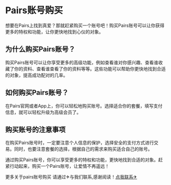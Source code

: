 # Pairs账号购买

想要在Pairs上找到真爱？那就赶紧购买一个账号吧！购买Pairs账号可以让你获得更多的特权和功能，让你更快地找到心仪的对象。

## 为什么购买Pairs账号？

购买Pairs账号可以让你享受更多的高级功能，例如查看谁对你感兴趣、查看谁收藏了你的资料、查看谁查看了你的资料等等。这些功能可以帮助你更快地找到合适的对象，提高成功配对的几率。

## 如何购买Pairs账号？

在Pairs官网或者App上，你可以轻松地购买账号。选择适合你的套餐，填写支付信息，就可以轻松升级为高级会员了。

## 购买账号的注意事项

在购买Pairs账号时，一定要注意个人信息的保护，选择安全的支付方式进行交易。同时，也要注意套餐的选择，根据自己的需求来购买适合自己的账号。

通过购买Pairs账号，你可以享受更多的特权和功能，更快地找到合适的对象。赶紧行动起来，购买一个Pairs账号，让爱情不再遥远！

更多关于pairs账号购买 请通过✈与我们联系,感谢阅读！[点我联系✈](https://docs.G208.com)